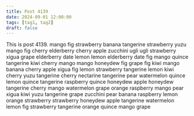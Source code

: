 ```yaml
---
title: Post 4139
date: 2024-09-01 12:00:00
tags: [tag1, tag2]
draft: false
---
```

This is post 4139.
mango
fig
strawberry
banana
tangerine
strawberry
yuzu
mango
fig
cherry
elderberry
cherry
apple
zucchini
ugli
ugli
strawberry
xigua
grape
elderberry
date
lemon
lemon
elderberry
date
fig
mango
quince
tangerine
kiwi
cherry
mango
mango
honeydew
fig
grape
fig
kiwi
mango
banana
cherry
apple
xigua
fig
lemon
strawberry
tangerine
lemon
kiwi
cherry
yuzu
tangerine
cherry
nectarine
tangerine
pear
watermelon
quince
lemon
quince
tangerine
raspberry
quince
honeydew
apple
honeydew
tangerine
cherry
mango
watermelon
grape
orange
raspberry
mango
pear
xigua
kiwi
yuzu
tangerine
grape
zucchini
pear
banana
raspberry
lemon
orange
strawberry
strawberry
honeydew
apple
tangerine
watermelon
lemon
fig
strawberry
tangerine
orange
quince
mango
grape
